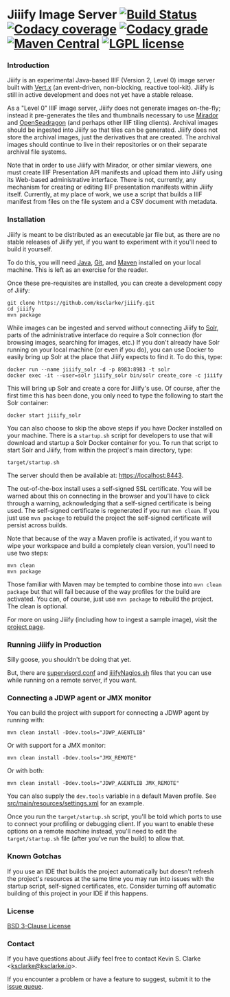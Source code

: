 # Jiiify Image Server [![Build Status](https://travis-ci.org/ksclarke/jiiify.png?branch=master)](https://travis-ci.org/ksclarke/jiiify) [![Codacy coverage](https://img.shields.io/codacy/coverage/1e48da36d55e4a44ba0a334d20641315.svg?maxAge=1800)](https://www.codacy.com/app/ksclarke/jiiify?utm_source=github.com&amp;utm_medium=referral&amp;utm_content=ksclarke/jiiify&amp;utm_campaign=Badge_Coverage) [![Codacy grade](https://img.shields.io/codacy/grade/1e48da36d55e4a44ba0a334d20641315.svg?maxAge=1800)](https://www.codacy.com/app/ksclarke/jiiify?utm_source=github.com&amp;utm_medium=referral&amp;utm_content=ksclarke/jiiify&amp;utm_campaign=Badge_Grade) [![Maven Central](https://img.shields.io/maven-central/v/info.freelibrary/jiiify.svg?maxAge=1800)](http://mvnrepository.com/artifact/info.freelibrary/jiiify) [![LGPL license](https://img.shields.io/badge/License-BSD%203--Clause-brightgreen.svg?maxAge=1800)](https://opensource.org/licenses/BSD-3-Clause)

### Introduction

Jiiify is an experimental Java-based IIIF (Version 2, Level 0) image server built with [Vert.x](http://vertx.io/) (an event-driven, non-blocking, reactive tool-kit). Jiiify is still in active development and does not yet have a stable release.

As a "Level 0" IIIF image server, Jiiify does not generate images on-the-fly; instead it pre-generates the tiles and thumbnails necessary to use [Mirador](http://projectmirador.org/) and [OpenSeadragon](https://openseadragon.github.io/) (and perhaps other IIIF tiling clients). Archival images should be ingested into Jiiify so that tiles can be generated. Jiiify does not store the archival images, just the derivatives that are created. The archival images should continue to live in their repositories or on their separate archival file systems.

Note that in order to use Jiiify with Mirador, or other similar viewers, one must create IIIF Presentation API manifests and upload them into Jiiify using its Web-based administrative interface. There is not, currently, any mechanism for creating or editing IIIF presentation manifests within Jiiify itself. Currently, at my place of work, we use a script that builds a IIIF manifest from files on the file system and a CSV document with metadata.

### Installation

Jiiify is meant to be distributed as an executable jar file but, as there are no stable releases of Jiiify yet, if you want to experiment with it you'll need to build it yourself.

To do this, you will need [Java](http://www.oracle.com/technetwork/java/javase/downloads/index.html), [Git](https://git-scm.com/), and [Maven](http://maven.apache.org/) installed on your local machine. This is left as an exercise for the reader.

Once these pre-requisites are installed, you can create a development copy of Jiiify:

    git clone https://github.com/ksclarke/jiiify.git
    cd jiiify
    mvn package

While images can be ingested and served without connecting Jiiify to [Solr](http://lucene.apache.org/solr/), parts of the administrative interface do require a Solr connection (for browsing images, searching for images, etc.) If you don't already have Solr running on your local machine (or even if you do), you can use Docker to easily bring up Solr at the place that Jiiify expects to find it. To do this, type:

    docker run --name jiiify_solr -d -p 8983:8983 -t solr
    docker exec -it --user=solr jiiify_solr bin/solr create_core -c jiiify

This will bring up Solr and create a core for Jiiify's use. Of course, after the first time this has been done, you only need to type the following to start the Solr container:

    docker start jiiify_solr

You can also choose to skip the above steps if you have Docker installed on your machine. There is a `startup.sh` script for developers to use that will download and startup a Solr Docker container for you. To run that script to start Solr and Jiiify, from within the project's main directory, type:

    target/startup.sh

The server should then be available at: [https://localhost:8443](https://localhost:8443).

The out-of-the-box install uses a self-signed SSL certificate. You will be warned about this on connecting in the browser and you'll have to click through a warning, acknowledging that a self-signed certificate is being used. The self-signed certificate is regenerated if you run `mvn clean`. If you just use `mvn package` to rebuild the project the self-signed certificate will persist across builds.

Note that because of the way a Maven profile is activated, if you want to wipe your workspace and build a completely clean version, you'll need to use two steps:

    mvn clean
    mvn package

Those familiar with Maven may be tempted to combine those into `mvn clean package` but that will fail because of the way profiles for the build are activated. You can, of course, just use `mvn package` to rebuild the project. The clean is optional.

For more on using Jiiify (including how to ingest a sample image), visit the [project page](http://projects.freelibrary.info/jiiify).

### Running Jiiify in Production

Silly goose, you shouldn't be doing that yet.

But, there are [supervisord.conf](https://github.com/ksclarke/jiiify/blob/master/src/main/resources/supervisord.conf) and [jiiifyNagios.sh](https://github.com/ksclarke/jiiify/blob/master/src/main/scripts/jiiifyNagios.sh) files that you can use while running on a remote server, if you want.

### Connecting a JDWP agent or JMX monitor

You can build the project with support for connecting a JDWP agent by running with:

    mvn clean install -Ddev.tools="JDWP_AGENTLIB"

Or with support for a JMX monitor:

    mvn clean install -Ddev.tools="JMX_REMOTE"

Or with both:

    mvn clean install -Ddev.tools="JDWP_AGENTLIB JMX_REMOTE"

You can also supply the `dev.tools` variable in a default Maven profile. See [src/main/resources/settings.xml](https://github.com/ksclarke/jiiify/blob/master/src/main/resources/settings.xml) for an example.

Once you run the `target/startup.sh` script, you'll be told which ports to use to connect your profiling or debugging client. If you want to enable these options on a remote machine instead, you'll need to edit the `target/startup.sh` file (after you've run the build) to allow that.

### Known Gotchas

If you use an IDE that builds the project automatically but doesn't refresh the project's resources at the same time you may run into issues with the startup script, self-signed certificates, etc. Consider turning off automatic building of this project in your IDE if this happens.

### License

[BSD 3-Clause License](https://github.com/ksclarke/jiiify/blob/master/LICENSE.txt)

### Contact

If you have questions about Jiiify feel free to contact Kevin S. Clarke &lt;<a href="mailto:ksclarke@ksclarke.io">ksclarke@ksclarke.io</a>&gt;.

If you encounter a problem or have a feature to suggest, submit it to the [issue queue](https://github.com/ksclarke/jiiify/issues "GitHub Issue Queue").
